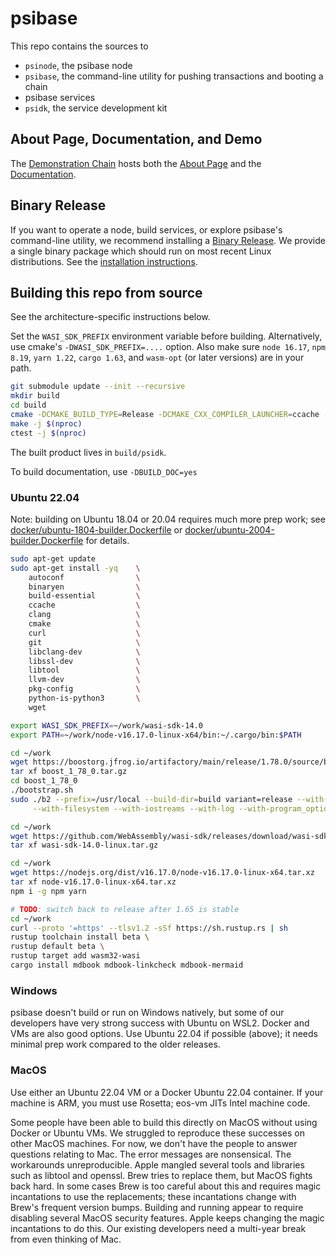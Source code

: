 # psibase

This repo contains the sources to

- `psinode`, the psibase node
- `psibase`, the command-line utility for pushing transactions and booting a chain
- psibase services
- `psidk`, the service development kit

## About Page, Documentation, and Demo

The [Demonstration Chain](https://psibase.io/) hosts both the [About Page](https://about.psibase.io/) and the [Documentation](https://doc-sys.psibase.io/).

## Binary Release

If you want to operate a node, build services, or explore psibase's command-line utility, we recommend installing a [Binary Release](https://github.com/gofractally/psibase/releases). We provide a single binary package which should run on most recent Linux distributions. See the [installation instructions](https://doc-sys.psibase.io/linux.html).

## Building this repo from source

See the architecture-specific instructions below.

Set the `WASI_SDK_PREFIX` environment variable before building. Alternatively, use cmake's `-DWASI_SDK_PREFIX=....` option. Also make sure `node 16.17`, `npm 8.19`, `yarn 1.22`, `cargo 1.63`, and `wasm-opt` (or later versions) are in your path.

```sh
git submodule update --init --recursive
mkdir build
cd build
cmake -DCMAKE_BUILD_TYPE=Release -DCMAKE_CXX_COMPILER_LAUNCHER=ccache -DCMAKE_C_COMPILER_LAUNCHER=ccache -Wno-dev ..
make -j $(nproc)
ctest -j $(nproc)
```

The built product lives in `build/psidk`.

To build documentation, use `-DBUILD_DOC=yes`

### Ubuntu 22.04

Note: building on Ubuntu 18.04 or 20.04 requires much more prep work; see [docker/ubuntu-1804-builder.Dockerfile](docker/ubuntu-1804-builder.Dockerfile) or [docker/ubuntu-2004-builder.Dockerfile](docker/ubuntu-2004-builder.Dockerfile) for details.

```sh
sudo apt-get update
sudo apt-get install -yq    \
    autoconf                \
    binaryen                \
    build-essential         \
    ccache                  \
    clang                   \
    cmake                   \
    curl                    \
    git                     \
    libclang-dev            \
    libssl-dev              \
    libtool                 \
    llvm-dev                \
    pkg-config              \
    python-is-python3       \
    wget

export WASI_SDK_PREFIX=~/work/wasi-sdk-14.0
export PATH=~/work/node-v16.17.0-linux-x64/bin:~/.cargo/bin:$PATH

cd ~/work
wget https://boostorg.jfrog.io/artifactory/main/release/1.78.0/source/boost_1_78_0.tar.gz
tar xf boost_1_78_0.tar.gz
cd boost_1_78_0
./bootstrap.sh
sudo ./b2 --prefix=/usr/local --build-dir=build variant=release --with-chrono --with-date_time \
     --with-filesystem --with-iostreams --with-log --with-program_options --with-system --with-test install

cd ~/work
wget https://github.com/WebAssembly/wasi-sdk/releases/download/wasi-sdk-14/wasi-sdk-14.0-linux.tar.gz
tar xf wasi-sdk-14.0-linux.tar.gz

cd ~/work
wget https://nodejs.org/dist/v16.17.0/node-v16.17.0-linux-x64.tar.xz
tar xf node-v16.17.0-linux-x64.tar.xz
npm i -g npm yarn

# TODO: switch back to release after 1.65 is stable
cd ~/work
curl --proto '=https' --tlsv1.2 -sSf https://sh.rustup.rs | sh
rustup toolchain install beta \
rustup default beta \
rustup target add wasm32-wasi
cargo install mdbook mdbook-linkcheck mdbook-mermaid
```

### Windows

psibase doesn't build or run on Windows natively, but some of our developers have very strong success with Ubuntu on WSL2. Docker and VMs are also good options. Use Ubuntu 22.04 if possible (above); it needs minimal prep work compared to the older releases.

### MacOS

Use either an Ubuntu 22.04 VM or a Docker Ubuntu 22.04 container. If your machine is ARM, you must use Rosetta; eos-vm JITs Intel machine code.

Some people have been able to build this directly on MacOS without using Docker or Ubuntu VMs. We struggled to reproduce these successes on other MacOS machines. For now, we don't have the people to answer questions relating to Mac. The error messages are nonsensical. The workarounds unreproducible. Apple mangled several tools and libraries such as libtool and openssl. Brew tries to replace them, but MacOS fights back hard. In some cases Brew is too careful about this and requires magic incantations to use the replacements; these incantations change with Brew's frequent version bumps. Building and running appear to require disabling several MacOS security features. Apple keeps changing the magic incantations to do this. Our existing developers need a multi-year break from even thinking of Mac.
